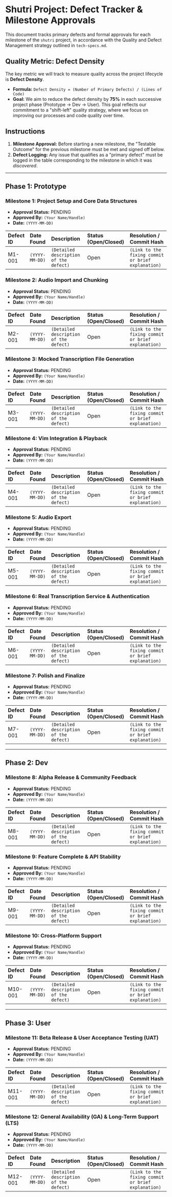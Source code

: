 # Shutri Project: Defect Tracker & Milestone Approvals

This document tracks primary defects and formal approvals for each milestone of the `shutri` project, in accordance with the Quality and Defect Management strategy outlined in `tech-specs.md`.

## Quality Metric: Defect Density

The key metric we will track to measure quality across the project lifecycle is **Defect Density**.

*   **Formula:** `Defect Density = (Number of Primary Defects) / (Lines of Code)`
*   **Goal:** We aim to reduce the defect density by **75%** in each successive project phase (Prototype -> Dev -> User). This goal reflects our commitment to a "shift-left" quality strategy, where we focus on improving our processes and code quality over time.

## Instructions

1.  **Milestone Approval:** Before starting a new milestone, the "Testable Outcome" for the previous milestone must be met and signed off below.
2.  **Defect Logging:** Any issue that qualifies as a "primary defect" must be logged in the table corresponding to the milestone in which it was *discovered*.

---

## Phase 1: Prototype

### Milestone 1: Project Setup and Core Data Structures

*   **Approval Status:** PENDING
*   **Approved By:** `(Your Name/Handle)`
*   **Date:** `(YYYY-MM-DD)`

| Defect ID | Date Found   | Description                               | Status (Open/Closed) | Resolution / Commit Hash                               |
| :-------- | :----------- | :---------------------------------------- | :------------------- | :----------------------------------------------------- |
| M1-001    | `(YYYY-MM-DD)` | `(Detailed description of the defect)`      | Open                 | `(Link to the fixing commit or brief explanation)`       |

### Milestone 2: Audio Import and Chunking

*   **Approval Status:** PENDING
*   **Approved By:** `(Your Name/Handle)`
*   **Date:** `(YYYY-MM-DD)`

| Defect ID | Date Found   | Description                               | Status (Open/Closed) | Resolution / Commit Hash                               |
| :-------- | :----------- | :---------------------------------------- | :------------------- | :----------------------------------------------------- |
| M2-001    | `(YYYY-MM-DD)` | `(Detailed description of the defect)`      | Open                 | `(Link to the fixing commit or brief explanation)`       |

### Milestone 3: Mocked Transcription File Generation

*   **Approval Status:** PENDING
*   **Approved By:** `(Your Name/Handle)`
*   **Date:** `(YYYY-MM-DD)`

| Defect ID | Date Found   | Description                               | Status (Open/Closed) | Resolution / Commit Hash                               |
| :-------- | :----------- | :---------------------------------------- | :------------------- | :----------------------------------------------------- |
| M3-001    | `(YYYY-MM-DD)` | `(Detailed description of the defect)`      | Open                 | `(Link to the fixing commit or brief explanation)`       |

### Milestone 4: Vim Integration & Playback

*   **Approval Status:** PENDING
*   **Approved By:** `(Your Name/Handle)`
*   **Date:** `(YYYY-MM-DD)`

| Defect ID | Date Found   | Description                               | Status (Open/Closed) | Resolution / Commit Hash                               |
| :-------- | :----------- | :---------------------------------------- | :------------------- | :----------------------------------------------------- |
| M4-001    | `(YYYY-MM-DD)` | `(Detailed description of the defect)`      | Open                 | `(Link to the fixing commit or brief explanation)`       |

### Milestone 5: Audio Export

*   **Approval Status:** PENDING
*   **Approved By:** `(Your Name/Handle)`
*   **Date:** `(YYYY-MM-DD)`

| Defect ID | Date Found   | Description                               | Status (Open/Closed) | Resolution / Commit Hash                               |
| :-------- | :----------- | :---------------------------------------- | :------------------- | :----------------------------------------------------- |
| M5-001    | `(YYYY-MM-DD)` | `(Detailed description of the defect)`      | Open                 | `(Link to the fixing commit or brief explanation)`       |

### Milestone 6: Real Transcription Service & Authentication

*   **Approval Status:** PENDING
*   **Approved By:** `(Your Name/Handle)`
*   **Date:** `(YYYY-MM-DD)`

| Defect ID | Date Found   | Description                               | Status (Open/Closed) | Resolution / Commit Hash                               |
| :-------- | :----------- | :---------------------------------------- | :------------------- | :----------------------------------------------------- |
| M6-001    | `(YYYY-MM-DD)` | `(Detailed description of the defect)`      | Open                 | `(Link to the fixing commit or brief explanation)`       |

### Milestone 7: Polish and Finalize

*   **Approval Status:** PENDING
*   **Approved By:** `(Your Name/Handle)`
*   **Date:** `(YYYY-MM-DD)`

| Defect ID | Date Found   | Description                               | Status (Open/Closed) | Resolution / Commit Hash                               |
| :-------- | :----------- | :---------------------------------------- | :------------------- | :----------------------------------------------------- |
| M7-001    | `(YYYY-MM-DD)` | `(Detailed description of the defect)`      | Open                 | `(Link to the fixing commit or brief explanation)`       |

---

## Phase 2: Dev

### Milestone 8: Alpha Release & Community Feedback

*   **Approval Status:** PENDING
*   **Approved By:** `(Your Name/Handle)`
*   **Date:** `(YYYY-MM-DD)`

| Defect ID | Date Found   | Description                               | Status (Open/Closed) | Resolution / Commit Hash                               |
| :-------- | :----------- | :---------------------------------------- | :------------------- | :----------------------------------------------------- |
| M8-001    | `(YYYY-MM-DD)` | `(Detailed description of the defect)`      | Open                 | `(Link to the fixing commit or brief explanation)`       |

### Milestone 9: Feature Complete & API Stability

*   **Approval Status:** PENDING
*   **Approved By:** `(Your Name/Handle)`
*   **Date:** `(YYYY-MM-DD)`

| Defect ID | Date Found   | Description                               | Status (Open/Closed) | Resolution / Commit Hash                               |
| :-------- | :----------- | :---------------------------------------- | :------------------- | :----------------------------------------------------- |
| M9-001    | `(YYYY-MM-DD)` | `(Detailed description of the defect)`      | Open                 | `(Link to the fixing commit or brief explanation)`       |

### Milestone 10: Cross-Platform Support

*   **Approval Status:** PENDING
*   **Approved By:** `(Your Name/Handle)`
*   **Date:** `(YYYY-MM-DD)`

| Defect ID | Date Found   | Description                               | Status (Open/Closed) | Resolution / Commit Hash                               |
| :-------- | :----------- | :---------------------------------------- | :------------------- | :----------------------------------------------------- |
| M10-001   | `(YYYY-MM-DD)` | `(Detailed description of the defect)`      | Open                 | `(Link to the fixing commit or brief explanation)`       |

---

## Phase 3: User

### Milestone 11: Beta Release & User Acceptance Testing (UAT)

*   **Approval Status:** PENDING
*   **Approved By:** `(Your Name/Handle)`
*   **Date:** `(YYYY-MM-DD)`

| Defect ID | Date Found   | Description                               | Status (Open/Closed) | Resolution / Commit Hash                               |
| :-------- | :----------- | :---------------------------------------- | :------------------- | :----------------------------------------------------- |
| M11-001   | `(YYYY-MM-DD)` | `(Detailed description of the defect)`      | Open                 | `(Link to the fixing commit or brief explanation)`       |

### Milestone 12: General Availability (GA) & Long-Term Support (LTS)

*   **Approval Status:** PENDING
*   **Approved By:** `(Your Name/Handle)`
*   **Date:** `(YYYY-MM-DD)`

| Defect ID | Date Found   | Description                               | Status (Open/Closed) | Resolution / Commit Hash                               |
| :-------- | :----------- | :---------------------------------------- | :------------------- | :----------------------------------------------------- |
| M12-001   | `(YYYY-MM-DD)` | `(Detailed description of the defect)`      | Open                 | `(Link to the fixing commit or brief explanation)`       |
